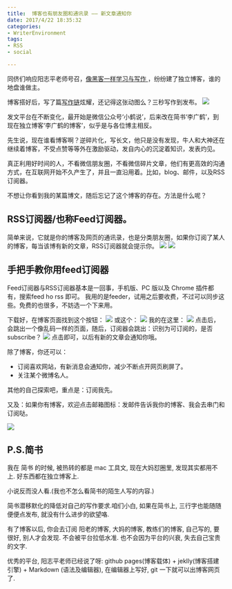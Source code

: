 ```yaml
---
title:  博客也有朋友圈和通讯录 —— 新文章通知你
date: 2017/4/22 18:35:32
categories: 
- WriterEnvironment
tags: 
- RSS
- social

---
```

同侪们响应阳志平老师号召，[像黑客一样学习与写作 ][1]，纷纷建了独立博客，谁的地盘谁做主。

博客搭好后，写了篇[写作链][2]炫耀，还记得这张动图么？三秒写作到发布。
![][image-1]

发文平台在不断变化，最开始是微信公众号‘小鹤说’，后来改在简书‘李广鹤’，到现在独立博客‘李广鹤的博客’，似乎是与各位博主相反。

先生说，现在谁看博客啊？逆碎片化，写长文，他只是没有发现，牛人和大神还在继续着博客，不受点赞等等外在激励驱动，发自内心的沉淀着知识，发表灼见。

真正利用好时间的人，不看微信朋友圈，不看微信碎片文章，他们有更高效的沟通方式，在互联网开始不久产生了，并且一直沿用着。比如，blog、邮件，以及RSS订阅器。

不想让你看到我的某篇博文，随后忘记了这个博客的存在。方法是什么呢？

## RSS订阅器/也称Feed订阅器。

简单来说，它就是你的博客及网页的通讯录，也是分类朋友圈，如果你订阅了某人的博客，每当该博有新的文章，RSS订阅器就会提示你。
![][image-2]
![][image-3]

## 手把手教你用feed订阅器

Feed订阅器与RSS订阅器基本是一回事，手机版、PC 版以及 Chrome 插件都有，搜索feed ho rss 即可。
我用的是feeder，试用之后要收费，不过可以同步这些。免费的也很多，不妨选一个下来用。

下载好，在博客页面找到这个按钮：
![][image-4]
或这个：
![][image-5]
我的在这里：
![][image-6]
点击后，会跳出一个像乱码一样的页面，随后，订阅器会跳出：识别为可订阅的，是否subscribe？
![][image-7]
点击即可，以后有新的文章会通知你哦。

除了博客，你还可以：
- 订阅喜欢网站，有新消息会通知你，减少不断点开网页刷屏了。
- 关注某个微博名人。

 其他的自己探索吧，重点是：订阅我先。

又及：如果你有博客，欢迎点击邮箱图标：发邮件告诉我你的博客、我会去串门和订阅哒。

![][image-8]

## P.S.简书
我在 简书 的时候, 被热转的都是 mac 工具文, 现在大妈怼圈里, 发现其实都用不上. 好东西都在独立博客上.

小说反而没人看.(我也不怎么看简书的陌生人写的内容.)

简书潜移默化的降低对自己的写作要求.咱们小白, 如果在简书上, 三行字也能随随便便点发布, 就没有什么进步的欲望咯.

有了博客以后, 你会去订阅 阳老的博客, 大妈的博客, 教练们的博客, 自己写的, 要很好, 别人才会发现. 不会被平台拉低水准. 也不会因为平台的兴衰, 失去自己宝贵的文字.

优秀的平台, 阳志平老师已经说了呀: github pages(博客载体) + jeklly(博客搭建引擎) + Markdown (语法及编辑器), 在编辑器上写好, git 一下就可以出博客网页了.

[1]:	http://www.yangzhiping.com/tech/hacker-writer.html
[2]:	http://13416136446.github.io./2017/03/27/blog/

[image-1]:	https://ww1.sinaimg.cn/large/006tNc79gy1feedwtdii7g30dc07p1kz.gif
[image-2]:	https://ww4.sinaimg.cn/large/006tNc79gy1feeea6czddj30oa0o6djq.jpg
[image-3]:	https://ww2.sinaimg.cn/large/006tNc79gy1feee9i4tilj30mg10ojwa.jpg
[image-4]:	https://ww4.sinaimg.cn/large/006tNc79gy1feeegmtdh2j305u03qdfr.jpg
[image-5]:	https://ww2.sinaimg.cn/large/006tNc79gy1feeek2mwpaj305y0303ye.jpg
[image-6]:	https://ww4.sinaimg.cn/large/006tNc79gy1feeehseziaj31kw0zk1cn.jpg
[image-7]:	https://ww3.sinaimg.cn/large/006tNc79gy1feeel5u4r8j30ra0hmwgr.jpg
[image-8]:	https://ww3.sinaimg.cn/large/006tNc79gy1feees9jbv4j31kw0zke02.jpg